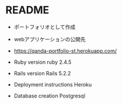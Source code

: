 # README
* ポートフォリオとして作成

* webアプリケーションの公開先

* https://qanda-portfolio-st.herokuapp.com/

* Ruby version
ruby 2.4.5

* Rails version
Rails 5.2.2

* Deployment instructions
Heroku

* Database creation
Postgresql
